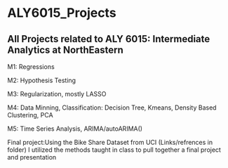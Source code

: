 # ALY6015_Projects

## All Projects related to ALY 6015: Intermediate Analytics at NorthEastern

M1: Regressions

M2: Hypothesis Testing

M3: Regularization, mostly LASSO

M4: Data Minning, Classification: Decision Tree, Kmeans, Density Based Clustering, PCA

M5: Time Series Analysis, ARIMA/autoARIMA()

Final project:Using the Bike Share Dataset from  UCI (Links/refrences in folder) I utilized the methods taught in class to pull together a final project and presentation
